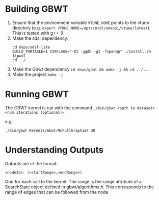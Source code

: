# Building GBWT
1. Ensure that the environment variable `VTUNE_HOME` points to the vtune
   directory (e.g. `export VTUNE_HOME=/opt/intel/oneapi/vtune/latest`). This is
   tested with g++-9
2. Make the sdsl dependency:
   ```
   cd deps/sdsl-lite
   BUILD_PORTABLE=1 CXXFLAGS="-O3 -ggdb -g3 -fopenmp" ./install.sh $(pwd)
   cd ../..
   ```
3. Make the Gbwt dependency
   `cd deps/gbwt && make -j && cd ../..`
4. Make the project
   `make -j`

# Running GBWT
The GBWT kernel is run with the command
`./bin/gbwt <path to dataset> <num iterations (optional)>`

e.g.

`./bin/gbwt Kernels/Gbwt/McFullGraph1e7 30`
    

# Understanding Outputs
Outputs are of the format:
```
<nodeId>: (<startRange>,<endRange>)
```

One for each call to the kernel. The range is the range attribute of a
SearchState object defined in gbwt/algorithms.h.
This corresponds to the range of edges that can be followed from the node
